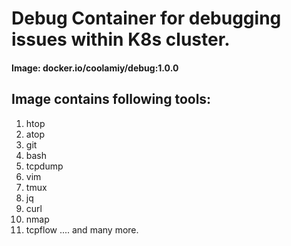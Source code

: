 # Debug Container for debugging issues within K8s cluster.

#### Image: docker.io/coolamiy/debug:1.0.0

## Image contains following tools:
1. htop 
2. atop 
3. git
4. bash
5. tcpdump
6. vim
7. tmux 
8. jq
9. curl 
10. nmap 
11. tcpflow 
.... and many more.
